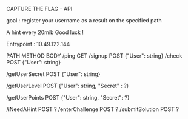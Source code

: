 CAPTURE THE FLAG - API

goal : register your username as a result on the specified path

A hint every 20mib
Good luck !

Entrypoint : 10.49.122.144

PATH    METHOD     BODY
/ping   GET 
/signup POST       {"User": string} 
/check  POST       {"User": string}

/getUserSecret  POST  {"User": string}

/getUserLevel   POST  {"User": string, "Secret" : ?}

/getUserPoints  POST   {"User": string, "Secret": ?}

/iNeedAHint     POST    ?
/enterChallenge POST    ?
/submitSolution POST    ?